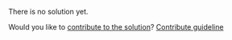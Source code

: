 
There is no solution yet.

Would you like to [contribute to the solution](https://github.com/BFEdev/BFE.dev-solutions/blob/main/question/please-briefly-introduce-yourself_en.md)? [Contribute guideline](https://github.com/BFEdev/BFE.dev-solutions#how-to-contribute)
